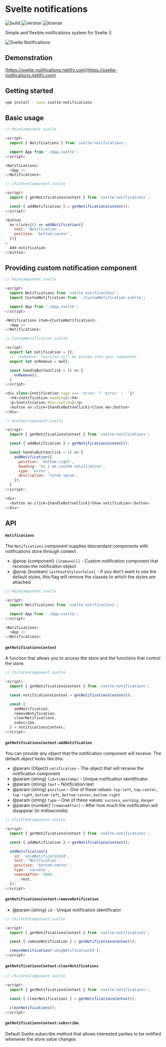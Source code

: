 # Svelte notifications

![build](https://img.shields.io/circleci/build/github/keenethics/svelte-notifications/master.svg)
![version](https://img.shields.io/github/package-json/v/keenethics/svelte-notifications.svg)
![license](https://img.shields.io/github/license/mashape/apistatus.svg)

Simple and flexible notifications system for Svelte 3

![Svelte Notifications](https://github.com/keenethics/svelte-notifications/blob/media/svelte-notifications-preview.png?raw=true)

## Demonstration

[https://svelte-notifications.netlify.com](https://svelte-notifications.netlify.com)

## Getting started

```bash
npm install --save svelte-notifications
```

## Basic usage

```javascript
// MainComponent.svelte

<script>
  import { Notifications } from 'svelte-notifications';

  import App from './App.svelte';
</script>

<Notifications>
  <App />
</Notifications>
```

```javascript
// ChildrenComponent.svelte

<script>
  import { getNotificationsContext } from 'svelte-notifications';

  const { addNotification } = getNotificationsContext();
</script>

<button
  on:click={() => addNotification({
    text: 'Notification',
    position: 'bottom-center',
  })}
>
  Add notification
</button>
```

## Providing custom notification component

```javascript
// MainComponent.svelte

<script>
  import Notifications from 'svelte-notifications';
  import CustomNotification from './CustomNotification.svelte';

  import App from './App.svelte';
</script>

<Notifications item={CustomNotification}>
  <App />
</Notifications>
```

```javascript
// CustomNotification.svelte

<script>
  export let notification = {};
  // `onRemove` function will be passed into your component.
  export let onRemove = null;

  const handleButtonClick = () => {
    onRemove();
  }
</script>

<div class={notification.type === 'error' ? 'error' : ''}>
  <h4>{notification.heading}</h4>
  <p>{notification.description}</p>
  <button on:click={handleButtonClick}>Close me</button>
</div>
```

```javascript
// AnotherComponent.svelte

<script>
  import { getNotificationsContext } from 'svelte-notifications';

  const { addNotification } = getNotificationsContext();

  const handleButtonClick = () => {
    addNotification({
      position: 'bottom-right',
      heading: 'hi i am custom notification',
      type: 'error',
      description: 'lorem ipsum',
    });
  }
</script>

<div>
  <button on:click={handleButtonClick}>Show notification</button>
</div>
```


## API

#### `Notifications`

The `Notifications` component supplies descendant components with notifications store through context.

* @prop {component} `[item=null]` - Custom notification component that receives the notification object
* @prop {boolean} `[withoutStyles=false]` - If you don't want to use the default styles, this flag will remove the classes to which the styles are attached

```javascript
// MainComponent.svelte

<script>
  import Notifications from 'svelte-notifications';

  import App from './App.svelte';
</script>

<Notifications>
  <App />
</Notifications>
```

#### `getNotificationsContext`

A function that allows you to access the store and the functions that control the store.

```javascript
// ChildrenComponent.svelte

<script>
  import { getNotificationsContext } from 'svelte-notifications';

  const notificationsContext = getNotificationsContext();

  const {
    addNotification,
    removeNotification,
    clearNotifications,
    subscribe,
  } = notificationsContext;
</script>
```

#### `getNotificationsContext:addNotification`

You can provide any object that the notification component will receive. The default object looks like this:

* @param {Object} `notification` - The object that will receive the notification component
* @param {string} `[id=timestamp]` - Unique notification identificator
* @param {string} `text` – Notification text
* @param {string} `position` – One of these values: `top-left`, `top-center`, `top-right`, `bottom-left`, `bottom-center`, `bottom-right`
* @param {string} `type` – One of these values: `success`, `warning`, `danger`
* @param {number} `[removeAfter]` – After how much the notification will disappear (in milliseconds)

```javascript
// ChildrenComponent.svelte

<script>
  import { getNotificationsContext } from 'svelte-notifications';

  const { addNotification } = getNotificationsContext();

  addNotification({
    id: 'uniqNotificationId',
    text: 'Notification',
    position: 'bottom-center',
    type: 'success',
    removeAfter: 4000,
    ...rest,
  });
</script>
```

#### `getNotificationsContext:removeNotification`

* @param {string} `id` - Unique notification identificator

```javascript
// ChildrenComponent.svelte

<script>
  import { getNotificationsContext } from 'svelte-notifications';

  const { removeNotification } = getNotificationsContext();

  removeNotification('uniqNotificationId');
</script>
```

#### `getNotificationsContext:clearNotifications`

```javascript
// ChildrenComponent.svelte

<script>
  import { getNotificationsContext } from 'svelte-notifications';

  const { clearNotifications } = getNotificationsContext();

  clearNotifications();
</script>
```

#### `getNotificationsContext:subscribe`

Default Svelte subscribe method that allows interested parties to be notified whenever the store value changes

